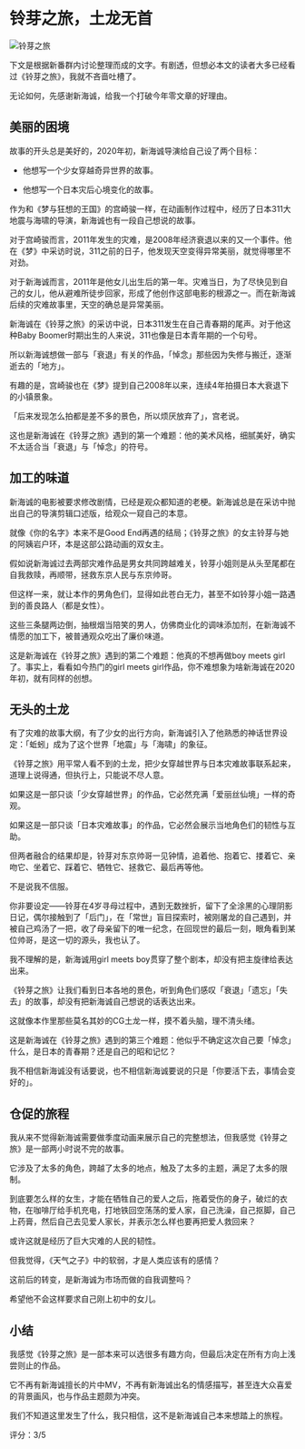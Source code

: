 
铃芽之旅，土龙无首
===============

![铃芽之旅](https://bitinn.net/wp-images/blogimage/2023/03/Screen-Shot-2023-03-26-at-1.59.19.png)

下文是根据新番群内讨论整理而成的文字。有剧透，但想必本文的读者大多已经看过《铃芽之旅》，我就不吝啬吐槽了。

无论如何，先感谢新海诚，给我一个打破今年零文章的好理由。

<!--more-->

## 美丽的困境

故事的开头总是美好的，2020年初，新海诚导演给自己设了两个目标：

- 他想写一个少女穿越奇异世界的故事。

- 他想写一个日本灾后心境变化的故事。

作为和《梦与狂想的王国》的宫崎骏一样，在动画制作过程中，经历了日本311大地震与海啸的导演，新海诚也有一段自己想说的故事。

对于宫崎骏而言，2011年发生的灾难，是2008年经济衰退以来的又一个事件。他在《梦》中采访时说，311之前的日子，他发现天空变得异常美丽，就觉得哪里不对劲。

对于新海诚而言，2011年是他女儿出生后的第一年。灾难当日，为了尽快见到自己的女儿，他从避难所徒步回家，形成了他创作这部电影的根源之一。而在新海诚后续的灾难故事里，天空的确总是异常美丽。

新海诚在《铃芽之旅》的采访中说，日本311发生在自己青春期的尾声。对于他这种Baby Boomer时期出生的人来说，311也像是日本青年期的一个句号。

所以新海诚想做一部与「衰退」有关的作品，「悼念」那些因为失修与搬迁，逐渐逝去的「地方」。

有趣的是，宫崎骏也在《梦》提到自己2008年以来，连续4年拍摄日本大衰退下的小镇景象。

「后来发现怎么拍都是差不多的景色，所以烦厌放弃了」，宫老说。

这也是新海诚在《铃芽之旅》遇到的第一个难题：他的美术风格，细腻美好，确实不太适合当「衰退」与「悼念」的符号。

## 加工的味道

新海诚的电影被要求修改剧情，已经是观众都知道的老梗。新海诚总是在采访中抛出自己的导演剪辑口述版，给观众一窥自己的本意。

就像《你的名字》本来不是Good End再遇的结局；《铃芽之旅》的女主铃芽与她的阿姨岩户环，本是这部公路动画的双女主。

假如说新海诚过去两部灾难作品是男女共同跨越难关，铃芽小姐则是从头至尾都在自我救赎，再顺带，拯救东京人民与东京帅哥。

但这样一来，就让本作的男角色们，显得如此苍白无力，甚至不如铃芽小姐一路遇到的善良路人（都是女性）。

这些三条腿两边倒，抽根烟当陪笑的男人，仿佛商业化的调味添加剂，在新海诚不情愿的加工下，被普通观众吃出了廉价味道。

这是新海诚在《铃芽之旅》遇到的第二个难题：他真的不想再做boy meets girl了。事实上，看看如今热门的girl meets girl作品，你不难想象为啥新海诚在2020年初，就有同样的创想。

## 无头的土龙

有了灾难的故事大纲，有了少女的出行方向，新海诚引入了他熟悉的神话世界设定：「蚯蚓」成为了这个世界「地震」与「海啸」的象征。

《铃芽之旅》用平常人看不到的土龙，把少女穿越世界与日本灾难故事联系起来，道理上说得通，但执行上，只能说不尽人意。

如果这是一部只谈「少女穿越世界」的作品，它必然充满「爱丽丝仙境」一样的奇观。

如果这是一部只谈「日本灾难故事」的作品，它必然会展示当地角色们的韧性与互助。

但两者融合的结果却是，铃芽对东京帅哥一见钟情，追着他、抱着它、搂着它、亲吻它、坐着它、踩着它、牺牲它、拯救它、最后再等他。

不是说我不信服。

你非要设定——铃芽在4岁寻母过程中，遇到无数挫折，留下了全涂黑的心理阴影日记，偶尔接触到了「后门」，在「常世」盲目探索时，被刚屠龙的自己遇到，并被自己鸡汤了一把，收了母亲留下的唯一纪念，在回现世的最后一刻，眼角看到某位帅哥，是这一切的源头，我也认了。

我不理解的是，新海诚用girl meets boy贯穿了整个剧本，却没有把主旋律给表达出来。

《铃芽之旅》让我们看到日本各地的景色，听到角色们感叹「衰退」「遗忘」「失去」的故事，却没有把新海诚自己想说的话表达出来。

这就像本作里那些莫名其妙的CG土龙一样，摸不着头脑，理不清头绪。

这是新海诚在《铃芽之旅》遇到的第三个难题：他似乎不确定这次自己要「悼念」什么，是日本的青春期？还是自己的昭和记忆？

我不相信新海诚没有话要说，也不相信新海诚要说的只是「你要活下去，事情会变好的」。

## 仓促的旅程

我从来不觉得新海诚需要做季度动画来展示自己的完整想法，但我感觉《铃芽之旅》是一部两小时说不完的故事。

它涉及了太多的角色，跨越了太多的地点，触及了太多的主题，满足了太多的限制。

到底要怎么样的女生，才能在牺牲自己的爱人之后，拖着受伤的身子，破烂的衣物，在咖啡厅给手机充电，打地铁回空荡荡的爱人家，自己洗澡，自己抠脚，自己上药膏，然后自己去见爱人家长，并表示怎么样也要再把爱人救回来？

或许这就是经历了巨大灾难的人民的韧性。

但我觉得，《天气之子》中的软弱，才是人类应该有的感情？

这前后的转变，是新海诚为市场而做的自我调整吗？

希望他不会这样要求自己刚上初中的女儿。

## 小结

我感觉《铃芽之旅》是一部本来可以选很多有趣方向，但最后决定在所有方向上浅尝则止的作品。

它不再有新海诚擅长的片中MV，不再有新海诚出名的情感描写，甚至连大众喜爱的背景画风，也与作品主题颇为冲突。

我们不知道这里发生了什么，我只相信，这不是新海诚自己本来想踏上的旅程。

评分：3/5
